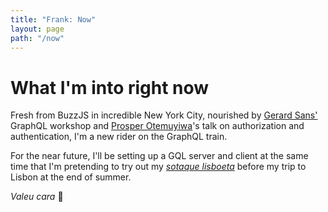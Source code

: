 ```yaml
---
title: "Frank: Now"
layout: page
path: "/now"
---
```


# What I'm into right now

Fresh from BuzzJS in incredible New York City, nourished by [Gerard Sans'](https://twitter.com/gerardsans/) GraphQL workshop and [Prosper Otemuyiwa](https://twitter.com/unicodeveloper/)'s talk on authorization and authentication, I'm a new rider on the GraphQL train.  

For the near future, I'll be setting up a GQL server and client at the same time that I'm pretending to try out my [_sotaque lisboeta_](https://www.vortexmag.net/10-formas-infaliveis-de-provar-a-um-lisboeta-que-ele-tambem-tem-sotaque/) before my trip to Lisbon at the end of summer.  

*Valeu cara* 🤙